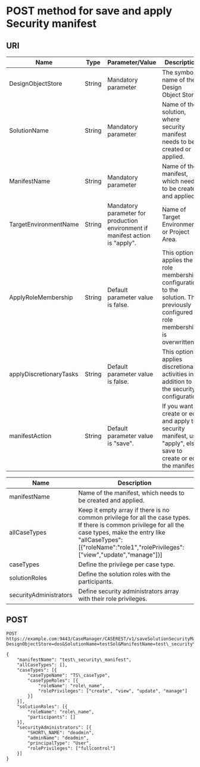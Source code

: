 # POST method for save and apply Security manifest

## URI

| Name                    | Type   | Parameter/Value                                                               | Description                                                                                                                      |
|-------------------------|--------|-------------------------------------------------------------------------------|----------------------------------------------------------------------------------------------------------------------------------|
| DesignObjectStore       | String | Mandatory parameter                                                           | The symbolic name of the Design Object Store.                                                                                    |
| SolutionName            | String | Mandatory parameter                                                           | Name of the solution, where security manifest needs to be created or applied.                                                    |
| ManifestName            | String | Mandatory parameter                                                           | Name of the manifest, which needs to be created and applied.                                                                     |
| TargetEnvironmentName   | String | Mandatory parameter for production environment if manifest action is "apply". | Name of Target Environment or Project Area.                                                                                      |
| ApplyRoleMembership     | String | Default parameter value is false.                                             | This option applies the role membership configuration to the solution. The previously configured role membership is overwritten. |
| applyDiscretionaryTasks | String | Default parameter value is false.                                             | This option applies discretionary activities in addition to the security configuration.                                          |
| manifestAction          | String | Default parameter value is "save".                                            | If you want to create or edit and apply the security manifest, use "apply", else save to create or edit the manifest.            |

| Name                   | Description                                                                                                                                                                                                                            |
|------------------------|----------------------------------------------------------------------------------------------------------------------------------------------------------------------------------------------------------------------------------------|
| manifestName           | Name of the manifest, which needs to be created and applied.                                                                                                                                                                           |
| allCaseTypes           | Keep it empty array if there is no common privilege for all the case types. If there is common privilege for all the case types, make the entry like "allCaseTypes":[{"roleName":"role1","rolePrivileges":["view","update","manage"]}] |
| caseTypes              | Define the privilege per case type.                                                                                                                                                                                                    |
| solutionRoles          | Define the solution roles with the participants.                                                                                                                                                                                       |
| securityAdministrators | Define security administrators array with their role privileges.                                                                                                                                                                       |

## POST

```
POST https://example.com:9443/CaseManager/CASEREST/v1/saveSolutionSecurityManifest?DesignObjectStore=dos&SolutionName=testSol&ManifestName=test\_security\_manifest&ApplyRoleMembership=true&AapplyDiscretionaryTasks=true&manifestAction=apply
```

```
{
    "manifestName": "test\_security\_manifest",
    "allCaseTypes": [],
    "caseTypes": [{
        "caseTypeName": "TS\_caseType",
        "caseTypeRoles": [{
            "roleName": "role\_name",
            "rolePrivileges": ["create", "view", "update", "manage"]
        }]
    }],
    "solutionRoles": [{
        "roleName": "role\_name",
        "participants": []
    }],
    "securityAdministrators": [{
        "SHORT\_NAME": "deadmin",
        "adminName": "deadmin",
        "principalType": "User",
        "rolePrivileges": ["fullcontrol"]
    }]
}
```